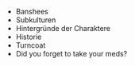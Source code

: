 - Banshees
- Subkulturen
- Hintergründe der Charaktere
- Historie
- Turncoat
- Did you forget to take your meds?
